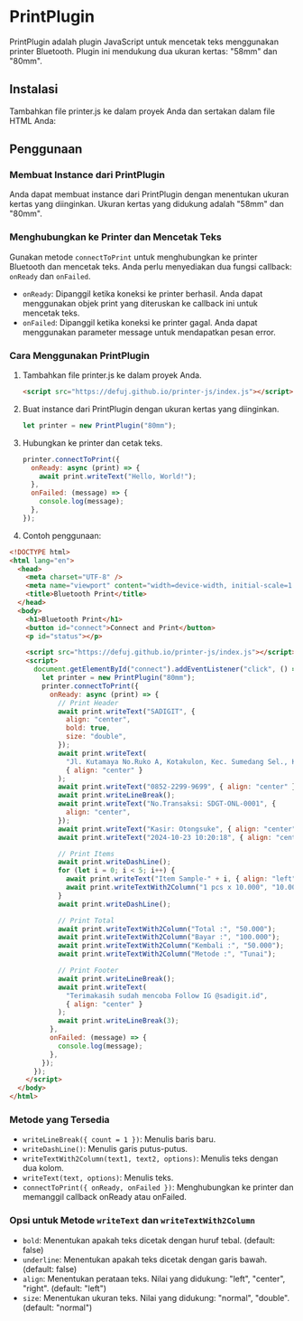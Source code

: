 # PrintPlugin

PrintPlugin adalah plugin JavaScript untuk mencetak teks menggunakan printer Bluetooth. Plugin ini mendukung dua ukuran kertas: "58mm" dan "80mm".

## Instalasi

Tambahkan file printer.js ke dalam proyek Anda dan sertakan dalam file HTML Anda:

## Penggunaan

### Membuat Instance dari PrintPlugin

Anda dapat membuat instance dari PrintPlugin dengan menentukan ukuran kertas yang diinginkan. Ukuran kertas yang didukung adalah "58mm" dan "80mm".

### Menghubungkan ke Printer dan Mencetak Teks

Gunakan metode `connectToPrint` untuk menghubungkan ke printer Bluetooth dan mencetak teks. Anda perlu menyediakan dua fungsi callback: `onReady` dan `onFailed`.

- `onReady`: Dipanggil ketika koneksi ke printer berhasil. Anda dapat menggunakan objek print yang diteruskan ke callback ini untuk mencetak teks.
- `onFailed`: Dipanggil ketika koneksi ke printer gagal. Anda dapat menggunakan parameter message untuk mendapatkan pesan error.

### Cara Menggunakan PrintPlugin

1. Tambahkan file printer.js ke dalam proyek Anda.
   ```html
   <script src="https://defuj.github.io/printer-js/index.js"></script>
   ```
2. Buat instance dari PrintPlugin dengan ukuran kertas yang diinginkan.
   ```javascript
   let printer = new PrintPlugin("80mm");
   ```
3. Hubungkan ke printer dan cetak teks.

   ```javascript
   printer.connectToPrint({
     onReady: async (print) => {
       await print.writeText("Hello, World!");
     },
     onFailed: (message) => {
       console.log(message);
     },
   });
   ```

4. Contoh penggunaan:

```html
<!DOCTYPE html>
<html lang="en">
  <head>
    <meta charset="UTF-8" />
    <meta name="viewport" content="width=device-width, initial-scale=1.0" />
    <title>Bluetooth Print</title>
  </head>
  <body>
    <h1>Bluetooth Print</h1>
    <button id="connect">Connect and Print</button>
    <p id="status"></p>

    <script src="https://defuj.github.io/printer-js/index.js"></script>
    <script>
      document.getElementById("connect").addEventListener("click", () => {
        let printer = new PrintPlugin("80mm");
        printer.connectToPrint({
          onReady: async (print) => {
            // Print Header
            await print.writeText("SADIGIT", {
              align: "center",
              bold: true,
              size: "double",
            });
            await print.writeText(
              "Jl. Kutamaya No.Ruko A, Kotakulon, Kec. Sumedang Sel., Kabupaten Sumedang, Jawa Barat 45311",
              { align: "center" }
            );
            await print.writeText("0852-2299-9699", { align: "center" });
            await print.writeLineBreak();
            await print.writeText("No.Transaksi: SDGT-ONL-0001", {
              align: "center",
            });
            await print.writeText("Kasir: Otongsuke", { align: "center" });
            await print.writeText("2024-10-23 10:20:18", { align: "center" });

            // Print Items
            await print.writeDashLine();
            for (let i = 0; i < 5; i++) {
              await print.writeText("Item Sample-" + i, { align: "left" });
              await print.writeTextWith2Column("1 pcs x 10.000", "10.000");
            }
            await print.writeDashLine();

            // Print Total
            await print.writeTextWith2Column("Total :", "50.000");
            await print.writeTextWith2Column("Bayar :", "100.000");
            await print.writeTextWith2Column("Kembali :", "50.000");
            await print.writeTextWith2Column("Metode :", "Tunai");

            // Print Footer
            await print.writeLineBreak();
            await print.writeText(
              "Terimakasih sudah mencoba Follow IG @sadigit.id",
              { align: "center" }
            );
            await print.writeLineBreak(3);
          },
          onFailed: (message) => {
            console.log(message);
          },
        });
      });
    </script>
  </body>
</html>
```

### Metode yang Tersedia

- `writeLineBreak({ count = 1 })`: Menulis baris baru.
- `writeDashLine()`: Menulis garis putus-putus.
- `writeTextWith2Column(text1, text2, options)`: Menulis teks dengan dua kolom.
- `writeText(text, options)`: Menulis teks.
- `connectToPrint({ onReady, onFailed })`: Menghubungkan ke printer dan memanggil callback onReady atau onFailed.

### Opsi untuk Metode `writeText` dan `writeTextWith2Column`

- `bold`: Menentukan apakah teks dicetak dengan huruf tebal. (default: false)
- `underline`: Menentukan apakah teks dicetak dengan garis bawah. (default: false)
- `align`: Menentukan perataan teks. Nilai yang didukung: "left", "center", "right". (default: "left")
- `size`: Menentukan ukuran teks. Nilai yang didukung: "normal", "double". (default: "normal")

